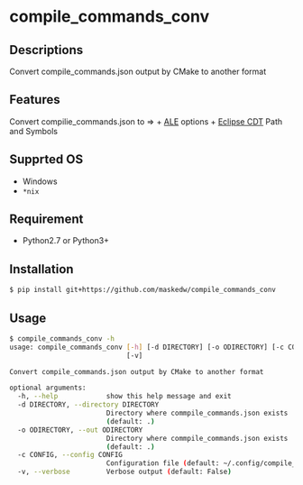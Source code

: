 # compile_commands_conv

## Descriptions
Convert compile_commands.json output by CMake to another format

## Features
Convert compilie_commands.json to =>
    + [ALE](https://github.com/w0rp/ale) options
    + [Eclipse CDT](https://www.eclipse.org/cdt/) Path and Symbols

## Supprted OS
+ Windows
+ `*nix`

## Requirement
+ Python2.7 or Python3+

## Installation
```sh
$ pip install git+https://github.com/maskedw/compile_commands_conv
```

## Usage
```sh
$ compile_commands_conv -h
usage: compile_commands_conv [-h] [-d DIRECTORY] [-o ODIRECTORY] [-c CONFIG]
                             [-v]

Convert compile_commands.json output by CMake to another format

optional arguments:
  -h, --help            show this help message and exit
  -d DIRECTORY, --directory DIRECTORY
                        Directory where commpile_commands.json exists
                        (default: .)
  -o ODIRECTORY, --out ODIRECTORY
                        Directory where commpile_commands.json exists
                        (default: .)
  -c CONFIG, --config CONFIG
                        Configuration file (default: ~/.config/compile_commands_conv/compile_commands_conv.yml)
  -v, --verbose         Verbose output (default: False)
```
